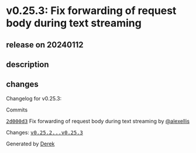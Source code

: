 # v0.25.3: Fix forwarding of request body during text streaming

## release on 20240112

## description

## changes

Changelog for v0.25.3:

Commits

<a class="commit-link" data-hovercard-type="commit" data-hovercard-url="https://github.com/openfaas/faas-provider/commit/2d000d395797dc4fa8d3ea209f4d1ac98eabcc3e/hovercard" href="https://github.com/openfaas/faas-provider/commit/2d000d395797dc4fa8d3ea209f4d1ac98eabcc3e"><tt>2d000d3</tt></a> Fix forwarding of request body during text streaming by <a class="user-mention notranslate" data-hovercard-type="user" data-hovercard-url="/users/alexellis/hovercard" data-octo-click="hovercard-link-click" data-octo-dimensions="link_type:self" href="https://github.com/alexellis">@alexellis</a>

Changes: <a class="commit-link" href="https://github.com/openfaas/faas-provider/compare/v0.25.2...v0.25.3"><tt>v0.25.2...v0.25.3</tt></a>

Generated by <a href="https://github.com/alexellis/derek/">Derek</a>

